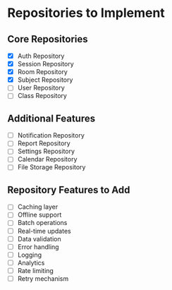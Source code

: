 # Repositories to Implement

## Core Repositories
- [x] Auth Repository
- [x] Session Repository
- [x] Room Repository
- [x] Subject Repository
- [ ] User Repository
- [ ] Class Repository

## Additional Features
- [ ] Notification Repository
- [ ] Report Repository
- [ ] Settings Repository
- [ ] Calendar Repository
- [ ] File Storage Repository

## Repository Features to Add
- [ ] Caching layer
- [ ] Offline support
- [ ] Batch operations
- [ ] Real-time updates
- [ ] Data validation
- [ ] Error handling
- [ ] Logging
- [ ] Analytics
- [ ] Rate limiting
- [ ] Retry mechanism 